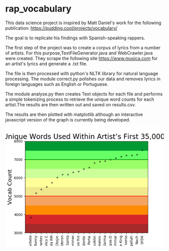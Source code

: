 # rap_vocabulary
This data science project is inspired by Matt Daniel's work for the following publication:
https://pudding.cool/projects/vocabulary/

The goal is to replicate his findings with Spanish-speaking rappers. 

The first step of the project was to create a corpus of lyrics from a number of artists. For this purpose,TextFileGenerator.java	and WebCrawler.java were created. They scrape the following site https://www.musica.com for an artist's lyrics and generate a .txt file. 

The file is then processed with python's NLTK library for natural language processing. The module correct.py polishes our data and removes lyrics in foreign languages such as English or Portuguese.

The module analyse.py then creates Text objects for each file and performs a simple tokenizing process to retrieve the unique word counts for each artist.The results are then written out and saved on results.csv.

The results are then plotted with matplotlib although an interactive javascript version of the graph is currently being developed. 

![Alt text](/results.png)
